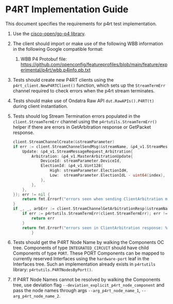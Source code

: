 # P4RT Implementation Guide

This document specifies the requirements for p4rt test implementation.

1.  Use the [cisco-open/go-p4 library](https://github.com/cisco-open/go-p4).

2.  The client should import or make use of the following WBB information in the
    following Google compatible format:

    1.  WBB P4 Protobuf file:
        https://github.com/openconfig/featureprofiles/blob/main/feature/experimental/p4rt/wbb.p4info.pb.txt

3.  Tests should create new P4RT clients using the `p4rt_client.NewP4RTClient()`
    function, which sets up the `StreamTermErr` channel required to check errors
    when the p4rt stream terminates.

4.  Tests should make use of Ondatra Raw API `dut.RawAPIs().P4RT(t)`
    during client instantiation.

5.  Tests should log Stream Termination errors populated in the
    `client.StreamTermErr` channel using the `p4rtutils.StreamTermErr()` helper
    if there are errors in GetArbitration response or GetPacket response.

    ```go
    client.StreamChannelCreate(&streamParameter)
    if err := client.StreamChannelSendMsg(&streamName, &p4_v1.StreamMessageRequest{
        Update: &p4_v1.StreamMessageRequest_Arbitration{
            Arbitration: &p4_v1.MasterArbitrationUpdate{
                DeviceId: streamParameter.DeviceId,
                ElectionId: &p4_v1.Uint128{
                    High: streamParameter.ElectionIdH,
                    Low:  streamParameter.ElectionIdL - uint64(index),
                },
            },
        },
    }); err != nil {
        return fmt.Errorf("errors seen when sending ClientArbitration message: %v", err)
    }
    if _, _, arbErr := client.StreamChannelGetArbitrationResp(&streamName, 1); arbErr != nil {
        if err := p4rtutils.StreamTermErr(client.StreamTermErr); err != nil {
            return err
        }
        return fmt.Errorf("errors seen in ClientArbitration response: %v", arbErr)
            }
    ```

6.  Tests should get the P4RT Node Name by walking the Components OC tree.
    Components of type `INTEGRATED_CIRCUIT` should have child Components of type
    `PORT`. These PORT Components can be mapped to currently reserved Interfaces
    using the `hardware-port` leaf in the Interfaces tree. Such an
    implementation already exists in `p4rtutils` library:
    `p4rtutils.P4RTNodesByPort()`.

7.  If P4RT Node Names cannot be resolved by walking the Components tree, use
    deviation flag `--deviation_explicit_p4rt_node_component` and pass the node
    names through args `--arg_p4rt_node_name_1`, `--arg_p4rt_node_name_2`.
